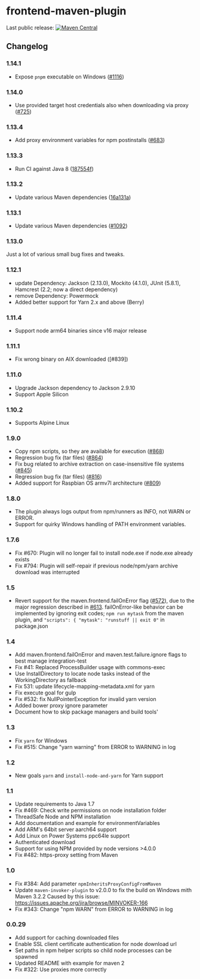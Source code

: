 # frontend-maven-plugin

Last public release: [![Maven Central](https://maven-badges.herokuapp.com/maven-central/com.github.eirslett/frontend-maven-plugin/badge.svg?style=flat)](https://maven-badges.herokuapp.com/maven-central/com.github.eirslett/frontend-maven-plugin/)

## Changelog

### 1.14.1

* Expose `pnpm` executable on Windows ([#1116](https://github.com/eirslett/frontend-maven-plugin/pull/1116))

### 1.14.0

* Use provided target host credentials also when downloading via proxy ([#725](https://github.com/eirslett/frontend-maven-plugin/pull/725))

### 1.13.4

* Add proxy environment variables for npm postinstalls ([#683](https://github.com/eirslett/frontend-maven-plugin/pull/683))

### 1.13.3

* Run CI against Java 8 ([187554f](https://github.com/eirslett/frontend-maven-plugin/commit/187554f87cf9169df8a1f5b73ac841ca6ffde9d5))

### 1.13.2

* Update various Maven dependencies ([16a131a](https://github.com/eirslett/frontend-maven-plugin/commit/16a131aa269c0e38ecb12dc0aa1f0021d60c34c4))

### 1.13.1

* Update various Maven dependencies ([#1092](https://github.com/eirslett/frontend-maven-plugin/pull/1092))

### 1.13.0

Just a lot of various small bug fixes and tweaks.

### 1.12.1

* update Dependency: Jackson (2.13.0), Mockito (4.1.0), JUnit (5.8.1), Hamcrest (2.2; now a direct dependency)
* remove Dependency: Powermock
* Added better support for Yarn 2.x and above (Berry)

### 1.11.4
* Support node arm64 binaries since v16 major release

### 1.11.1

* Fix wrong binary on AIX downloaded ([#839])

### 1.11.0

* Upgrade Jackson dependency to Jackson 2.9.10
* Support Apple Silicon

### 1.10.2

* Supports Alpine Linux

### 1.9.0

* Copy npm scripts, so they are available for execution ([#868](https://github.com/eirslett/frontend-maven-plugin/pull/868))
* Regression bug fix (tar files) ([#864](https://github.com/eirslett/frontend-maven-plugin/pull/864))
* Fix bug related to archive extraction on case-insensitive file systems ([#845](https://github.com/eirslett/frontend-maven-plugin/pull/843))
* Regression bug fix (tar files) ([#816](https://github.com/eirslett/frontend-maven-plugin/pull/816))
* Added support for Raspbian OS armv7l architecture ([#809](https://github.com/eirslett/frontend-maven-plugin/pull/809))

### 1.8.0

* The plugin always logs output from npm/runners as INFO, not WARN or ERROR.
* Support for quirky Windows handling of PATH environment variables.

### 1.7.6

* Fix #670: Plugin will no longer fail to install node.exe if node.exe already exists 
* Fix #794: Plugin will self-repair if previous node/npm/yarn archive download was interrupted

### 1.5

* Revert support for the maven.frontend.failOnError flag ([#572](https://github.com/eirslett/frontend-maven-plugin/pull/572)), due to
the major regression described in [#613](https://github.com/eirslett/frontend-maven-plugin/issues/613).
failOnError-like behavior can be implemented by ignoring exit codes;
`npm run mytask` from the maven plugin, and `"scripts": { "mytask": "runstuff || exit 0"` in package.json

### 1.4

* Add maven.frontend.failOnError and maven.test.failure.ignore flags to best manage integration-test
* Fix #41: Replaced ProcessBuilder usage with commons-exec
* Use InstallDirectory to locate node tasks instead of the WorkingDirectory as fallback
* Fix 531: update lifecycle-mapping-metadata.xml for yarn
* Fix execute goal for gulp
* Fix #532: fix NullPointerException for invalid yarn version
* Added bower proxy ignore parameter
* Document how to skip package managers and build tools'

### 1.3

* Fix `yarn` for Windows
* Fix #515: Change "yarn warning" from ERROR to WARNING in log

### 1.2

* New goals `yarn` and `install-node-and-yarn` for Yarn support 

### 1.1

* Update requirements to Java 1.7
* Fix #469: Check write permissions on node installation folder
* ThreadSafe Node and NPM installation
* Add documentation and example for environmentVariables 
* Add ARM's 64bit server aarch64 support
* Add Linux on Power Systems ppc64le support
* Authenticated download
* Support for using NPM provided by node versions >4.0.0
* Fix #482: https-proxy setting from Maven

### 1.0

* Fix #384: Add parameter `npmInheritsProxyConfigFromMaven` 
* Update `maven-invoker-plugin` to v2.0.0 to fix the build on Windows mith Maven 3.2.2
  Caused by this issue: https://issues.apache.org/jira/browse/MINVOKER-166
* Fix #343: Change "npm WARN" from ERROR to WARNING in log


### 0.0.29

* Add support for caching downloaded files
* Enable SSL client certificate authentication for node download url
* Set paths in npm helper scripts so child node processes can be spawned
* Updated README with example for maven 2
* Fix #322: Use proxies more correctly
